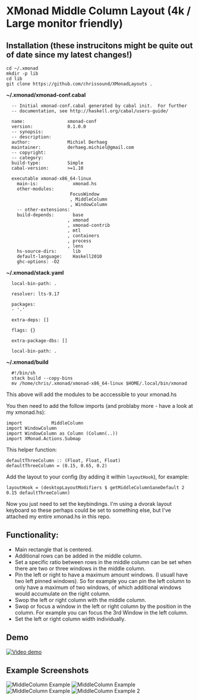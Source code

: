 # XMonad Middle Column Layout (4k / Large monitor friendly)


## Installation (these instrucitons might be quite out of date since my latest changes!)

    cd ~/.xmonad
    mkdir -p lib
    cd lib
    git clone https://github.com/chrissound/XMonadLayouts .

**~/.xmonad/xmonad-conf.cabal**

```
  -- Initial xmonad-conf.cabal generated by cabal init.  For further
  -- documentation, see http://haskell.org/cabal/users-guide/

  name:                xmonad-conf
  version:             0.1.0.0
  -- synopsis:
  -- description:
  author:              Michiel Derhaeg
  maintainer:          derhaeg.michiel@gmail.com
  -- copyright:
  -- category:
  build-type:          Simple
  cabal-version:       >=1.10

  executable xmonad-x86_64-linux
    main-is:             xmonad.hs
    other-modules:
                        FocusWindow
                        , MiddleColumn
                        , WindowColumn
    -- other-extensions:
    build-depends:       base
                       , xmonad
                       , xmonad-contrib
                       , mtl
                       , containers
                       , process
                       , lens
    hs-source-dirs:      lib
    default-language:    Haskell2010
    ghc-options: -O2
```

**~/.xmonad/stack.yaml**
```
  local-bin-path: .

  resolver: lts-9.17

  packages:
  - '.'

  extra-deps: []

  flags: {}

  extra-package-dbs: []

  local-bin-path: .
```

**~/.xmonad/build**

```
  #!/bin/sh
  stack build --copy-bins
  mv /home/chris/.xmonad/xmonad-x86_64-linux $HOME/.local/bin/xmonad
```

This above will add the modules to be acccessible to your xmonad.hs

You then need to add the follow imports (and problaby more - have a look at my xmonad.hs):

    import           MiddleColumn
    import WindowColumn
    import WindowColumn as Column (Column(..))
    import XMonad.Actions.Submap

This helper function:

    defaultThreeColumn :: (Float, Float, Float)
    defaultThreeColumn = (0.15, 0.65, 0.2)

Add the layout to your config (by adding it within `layoutHook`), for example:

    layoutHook = (desktopLayoutModifiers $ getMiddleColumnSaneDefault 2 0.15 defaultThreeColumn)

Now you just need to set the keybindings. I'm using a dvorak layout keyboard so these perhaps could be set to something else, but I've attached my entire xmonad.hs in this repo.


## Functionality:
- Main rectangle that is centered.
- Additional rows can be added in the middle column.
- Set a specific ratio between rows in the middle column can be set when there are two or three windows in the middle column.
- Pin the left or right to have a maximum amount windows. (I usuall have two left pinned windows). So for example you can pin the left column to only have a maximum of two windows, of which additional windows would accumulate on the right column.
- Swop the left or right column with the middle column.
- Swop or focus a window in the left or right column by the position in the column. For example you can focus the 3rd Window in the left column.
- Set the left or right column width individually. 

## Demo
[![Video demo](http://img.youtube.com/vi/e5GTCpzL3OY/0.jpg)](https://youtu.be/e5GTCpzL3OY "Video demo") 

## Example Screenshots
![MiddleColumn Example](https://i.imgur.com/QTLVBOp.jpg)
![MiddleColumn Example](http://i.imgur.com/m5EtcT1.jpg)
![MiddleColumn Example](http://i.imgur.com/uFD87WR.jpg)
![MiddleColumn Example 2](http://i.imgur.com/FyHpotk.jpg)
